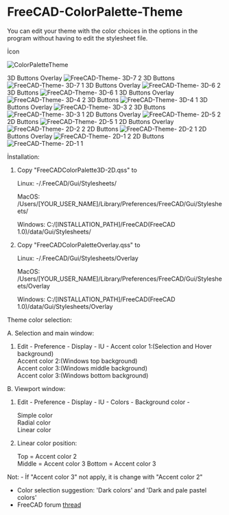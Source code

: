# FreeCAD-ColorPalette-Theme
You can edit your theme with the color choices in the options in the program without having to edit the stylesheet file.

İcon

![ColorPaletteTheme](https://github.com/user-attachments/assets/5bd432aa-846b-45e2-bb8d-34f87e8f496c)


3D Buttons Overlay
![FreeCAD-Theme- 3D-7 2](https://github.com/user-attachments/assets/d914ecb5-c686-4557-933f-7c46746dffb2)
3D Buttons 
![FreeCAD-Theme- 3D-7 1](https://github.com/user-attachments/assets/4bb111ad-6a27-4e96-ad6a-f1a551b5046a)
3D Buttons Overlay
![FreeCAD-Theme- 3D-6 2](https://github.com/user-attachments/assets/8368e6af-d347-4e41-bc04-23e961384c94)
3D Buttons 
![FreeCAD-Theme- 3D-6 1](https://github.com/user-attachments/assets/3117883e-b1f7-48b2-9b0c-4430406c1dfd)
3D Buttons Overlay
![FreeCAD-Theme- 3D-4 2](https://github.com/user-attachments/assets/40a13b6e-9ef2-4864-af64-507d539d1576)
3D Buttons 
![FreeCAD-Theme- 3D-4 1](https://github.com/user-attachments/assets/5bc15622-6c68-46d0-9326-b87851bb46cf)
3D Buttons Overlay
![FreeCAD-Theme- 3D-3 2](https://github.com/user-attachments/assets/aee66ce9-1c58-480d-93f7-07e0ae029a67)
3D Buttons 
![FreeCAD-Theme- 3D-3 1](https://github.com/user-attachments/assets/53a575ff-6942-47d1-8f21-c88a03bf1e4f)
2D Buttons Overlay
![FreeCAD-Theme- 2D-5 2](https://github.com/user-attachments/assets/2dc03f75-7634-45f2-a697-239f40667a78)
2D Buttons 
![FreeCAD-Theme- 2D-5 1](https://github.com/user-attachments/assets/4e98800f-cb16-459d-b078-21cd75c09191)
2D Buttons Overlay
![FreeCAD-Theme- 2D-2 2](https://github.com/user-attachments/assets/7f905c3a-e057-4b7a-b62a-eac1d8f26b1d)
2D Buttons 
![FreeCAD-Theme- 2D-2 1](https://github.com/user-attachments/assets/304f20e3-55a3-4831-9514-ec5f36187281)
2D Buttons Overlay
![FreeCAD-Theme- 2D-1 2](https://github.com/user-attachments/assets/119d0a24-6f3a-4df4-a69d-76e0b9fb1fdf)
2D Buttons 
![FreeCAD-Theme- 2D-1 1](https://github.com/user-attachments/assets/fd902ebe-1f86-4d7f-b036-6d657768f3eb)

İnstallation:

  1. Copy "FreeCADColorPalette3D-2D.qss" to
  
        Linux:  -/.FreeCAD/Gui/Stylesheets/
       
        MacOS:   /Users/[YOUR_USER_NAME]/Library/Preferences/FreeCAD/Gui/Stylesheets/
     
        Windows: C:/[INSTALLATION_PATH]/FreeCAD(FreeCAD 1.0)/data/Gui/Stylesheets/


  2. Copy "FreeCADColorPaletteOverlay.qss" to
   
        Linux:  -/.FreeCAD/Gui/Stylesheets/Overlay
     
        MacOS:   /Users/[YOUR_USER_NAME]/Library/Preferences/FreeCAD/Gui/Stylesheets/Overlay
     
        Windows: C:/[INSTALLATION_PATH]/FreeCAD(FreeCAD 1.0)/data/Gui/Stylesheets/Overlay
     

Theme color selection: 

  A. Selection and main window:

   1. Edit - Preference - Display - IU -
       Accent color 1:(Selection and Hover background)  
       Accent color 2:(Windows top background)     
       Accent color 3:(Windows middle background)     
       Accent color 3:(Windows bottom background)

      
  B. Viewport window:

   1. Edit - Preference - Display - IU - Colors - Background color -

       Simple color  
       Radial color     
       Linear color

   
   3. Linear color position:

       Top    = Accent color 2   
       Middle = Accent color 3
       Bottom = Accent color 3


            

                          
Not: - İf  "Accent color 3" not apply, it is change with "Accent color 2"
  - Color selection suggestion: 'Dark colors' and 'Dark and pale pastel colors'  
  - FreeCAD forum [thread](https://forum.freecad.org/viewtopic.php?t=93274)

